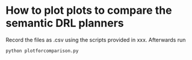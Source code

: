 # How to plot plots to compare the semantic DRL planners
Record the files as .csv using the scripts provided in xxx.
Afterwards run
````
python plotforcomparison.py    
````

